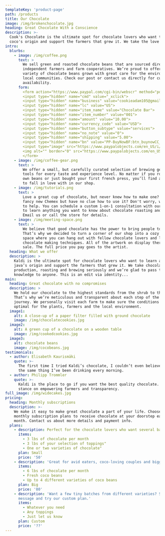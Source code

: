 ```yaml
---
templateKey: 'product-page'
path: /products
title: Our Chocolate
image: /img/brokenchocolate.jpg
heading: Great Chocolate With a Conscience
description: >-
  Cook's Chocolate is the ultimate spot for chocolate lovers who want to learn about their
  coco's origin and support the farmers that grew it. We take the love of chocolate seriously and we’re glad to pass that passion onto others.
intro:
  blurbs:
    - image: /img/coffee.png
      text: >
        We sell green and roasted chocolate beans that are sourced directly from
        independent farmers and farm cooperatives. We’re proud to offer a
        variety of chocolate beans grown with great care for the environment and
        local communities. Check our post or contact us directly for current
        availability.
      form:
        <form action="https://www.paypal.com/cgi-bin/webscr" method="post" target="_top">
        <input type="hidden" name="cmd" value="_xclick">
        <input type="hidden" name="business" value="cookieadam105@gmail.com">
        <input type="hidden" name="lc" value="US">
        <input type="hidden" name="item_name" value="Chocolate Bar">
        <input type="hidden" name="item_number" value="001">
        <input type="hidden" name="amount" value="10.00">
        <input type="hidden" name="currency_code" value="USD">
        <input type="hidden" name="button_subtype" value="services">
        <input type="hidden" name="no_note" value="0">
        <input type="hidden" name="shipping" value="5.00">
        <input type="hidden" name="bn" value="PP-BuyNowBF:btn_buynowCC_LG.gif:NonHostedGuest">
        <input type="image" src="https://www.paypalobjects.com/en_US/i/btn/btn_buynowCC_LG.gif" border="0" name="submit" alt="PayPal - The safer, easier way to pay online!">
        <img alt="" border="0" src="https://www.paypalobjects.com/en_US/i/scr/pixel.gif" width="1" height="1">
        </form>
    - image: /img/coffee-gear.png
      text: >
        We offer a small, but carefully curated selection of brewing gear and
        tools for every taste and experience level. No matter if you roast your
        own beans or just bought your first french press, you’ll find a gadget
        to fall in love with in our shop.
    - image: /img/tutorials.png
      text: >
        Love a great cup of chocolate, but never knew how to make one? Bought a
        fancy new Chemex but have no clue how to use it? Don't worry, we’re here
        to help. You can schedule a custom 1-on-1 consultation with our baristas
        to learn anything you want to know about chocolate roasting and brewing.
        Email us or call the store for details.
    - image: /img/meeting-space.png
      text: >
        We believe that good chocolate has the power to bring people together.
        That’s why we decided to turn a corner of our shop into a cozy meeting
        space where you can hang out with fellow chocolate lovers and learn about
        chocolate making techniques. All of the artwork on display there is for
        sale. The full price you pay goes to the artist.
  heading: What we offer
  description: >
    Kaldi is the ultimate spot for chocolate lovers who want to learn about their
    java’s origin and support the farmers that grew it. We take chocolate
    production, roasting and brewing seriously and we’re glad to pass that
    knowledge to anyone. This is an edit via identity...
main:
  heading: Great chocolate with no compromises
  description: >
    We hold our chocolate to the highest standards from the shrub to the cup.
    That’s why we’re meticulous and transparent about each step of the chocolate’s
    journey. We personally visit each farm to make sure the conditions are
    optimal for the plants, farmers and the local environment.
  image1:
    alt: A close-up of a paper filter filled with ground chocolate
    image: /img/chocolatecookies.jpg
  image2:
    alt: A green cup of a chocolate on a wooden table
    image: /img/cookedcookies.jpg
  image3:
    alt: chocolate beans
    image: /img/cocobeans.jpg
testimonials:
  - author: Elisabeth Kaurismäki
    quote: >-
      The first time I tried Kaldi’s chocolate, I couldn’t even believe that was
      the same thing I’ve been drinking every morning.
  - author: Philipp Trommler
    quote: >-
      Kaldi is the place to go if you want the best quality chocolate. I love their
      stance on empowering farmers and transparency.
full_image: /img/widecakes.jpg
pricing:
  heading: Monthly subscriptions
  description: >-
    We make it easy to make great chocolate a part of your life. Choose one of our
    monthly subscription plans to receive chocolate at your doorstep each
    month. Contact us about more details and payment info.
  plans:
    - description: Perfect for the chocolate lovers who want several bars a day.
      items:
        - 3 lbs of chocolate per month
        - 3 lbs of your selection of toppings"
        - One or two varieties of chocolate"
      plan: Small
      price: '50'
    - description: 'Great for avid eaters, coco-loving couples and bigger crowds'
      items:
        - 6 lbs of chocolate per month
        - Fresh coco beans
        - Up to 4 different varieties of coco beans
      plan: Big
      price: '80'
    - description: 'Want a few tiny batches from different varieties? Send us a
      message and try our custom plan.'
      items:
        - Whatever you need
        - Any toppings
        - Just let us know
      plan: Custom
      price: '??'
---
```


